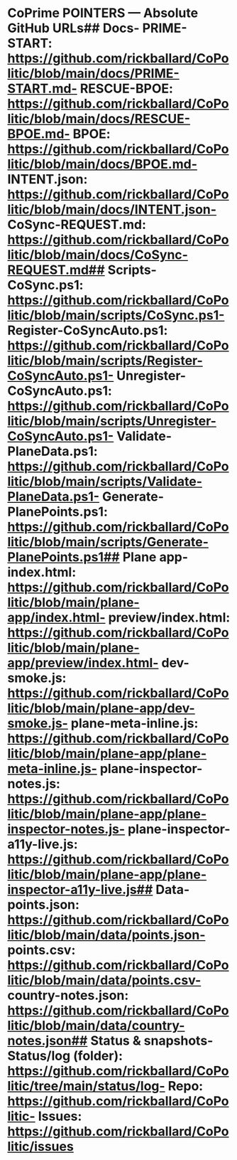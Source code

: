 # CoPrime POINTERS — Absolute GitHub URLs## Docs- **PRIME-START**: https://github.com/rickballard/CoPolitic/blob/main/docs/PRIME-START.md- **RESCUE-BPOE**: https://github.com/rickballard/CoPolitic/blob/main/docs/RESCUE-BPOE.md- **BPOE**: https://github.com/rickballard/CoPolitic/blob/main/docs/BPOE.md- **INTENT.json**: https://github.com/rickballard/CoPolitic/blob/main/docs/INTENT.json- **CoSync-REQUEST.md**: https://github.com/rickballard/CoPolitic/blob/main/docs/CoSync-REQUEST.md## Scripts- **CoSync.ps1**: https://github.com/rickballard/CoPolitic/blob/main/scripts/CoSync.ps1- **Register-CoSyncAuto.ps1**: https://github.com/rickballard/CoPolitic/blob/main/scripts/Register-CoSyncAuto.ps1- **Unregister-CoSyncAuto.ps1**: https://github.com/rickballard/CoPolitic/blob/main/scripts/Unregister-CoSyncAuto.ps1- **Validate-PlaneData.ps1**: https://github.com/rickballard/CoPolitic/blob/main/scripts/Validate-PlaneData.ps1- **Generate-PlanePoints.ps1**: https://github.com/rickballard/CoPolitic/blob/main/scripts/Generate-PlanePoints.ps1## Plane app- **index.html**: https://github.com/rickballard/CoPolitic/blob/main/plane-app/index.html- **preview/index.html**: https://github.com/rickballard/CoPolitic/blob/main/plane-app/preview/index.html- **dev-smoke.js**: https://github.com/rickballard/CoPolitic/blob/main/plane-app/dev-smoke.js- **plane-meta-inline.js**: https://github.com/rickballard/CoPolitic/blob/main/plane-app/plane-meta-inline.js- **plane-inspector-notes.js**: https://github.com/rickballard/CoPolitic/blob/main/plane-app/plane-inspector-notes.js- **plane-inspector-a11y-live.js**: https://github.com/rickballard/CoPolitic/blob/main/plane-app/plane-inspector-a11y-live.js## Data- **points.json**: https://github.com/rickballard/CoPolitic/blob/main/data/points.json- **points.csv**: https://github.com/rickballard/CoPolitic/blob/main/data/points.csv- **country-notes.json**: https://github.com/rickballard/CoPolitic/blob/main/data/country-notes.json## Status & snapshots- **Status/log (folder)**: https://github.com/rickballard/CoPolitic/tree/main/status/log- **Repo**: https://github.com/rickballard/CoPolitic- **Issues**: https://github.com/rickballard/CoPolitic/issues